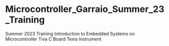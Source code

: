 # Microcontroller_Garraio_Summer_23_Training
Summer 2023 Training Introduction to Embedded Systems on Microcontroller Tiva C Board Texis Instrument
